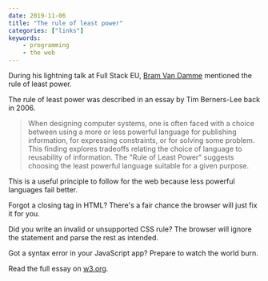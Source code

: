 ```yaml
---
date: 2019-11-06
title: "The rule of least power"
categories: ["links"]
keywords:
    - programming
    - the web
---
```


During his lightning talk at Full Stack EU, [Bram Van Damme](https://twitter.com/bramus) mentioned the rule of least power.

The rule of least power was described in an essay by Tim Berners-Lee back in 2006.

> When designing computer systems, one is often faced with a choice between using a more or less powerful language for publishing information, for expressing constraints, or for solving some problem. This finding explores tradeoffs relating the choice of language to reusability of information. The "Rule of Least Power" suggests choosing the least powerful language suitable for a given purpose.

This is a useful principle to follow for the web because less powerful languages fail better.

Forgot a closing tag in HTML? There's a fair chance the browser will just fix it for you. 

Did you write an invalid or unsupported CSS rule? The browser will ignore the statement and parse the rest as intended. 

Got a syntax error in your JavaScript app? Prepare to watch the world burn.

Read the full essay on [w3.org](https://www.w3.org/2001/tag/doc/leastPower.html).